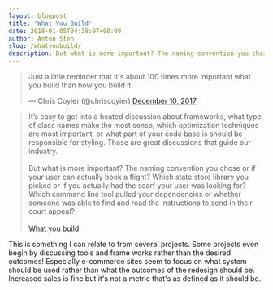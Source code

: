 ```yaml
---
layout: blogpost
title: 'What You Build'
date: 2018-01-05T04:38:07+00:00
author: Anton Sten
slug: /whatyoubuild/
description: But what is more important? The naming convention you chose or if your user can actually book a flight? Which state store library you picked or if you actually had the scarf your user was looking for?
---
```


<blockquote class="twitter-tweet" data-lang="en"><p lang="en" dir="ltr">Just a little reminder that it's about 100 times more important what you build than how you build it.</p>&mdash; Chris Coyier (@chriscoyier) <a href="https://twitter.com/chriscoyier/status/939692947561254912?ref_src=twsrc%5Etfw">December 10, 2017</a></blockquote>
<script async src="https://platform.twitter.com/widgets.js" charset="utf-8"></script>

>It’s easy to get into a heated discussion about frameworks, what type of class names make the most sense, which optimization techniques are most important, or what part of your code base is should be responsible for styling. Those are great discussions that guide our industry.<br><br>But what is more important? The naming convention you chose or if your user can actually book a flight? Which state store library you picked or if you actually had the scarf your user was looking for? Which command line tool pulled your dependencies or whether someone was able to find and read the instructions to send in their court appeal?<br><br>
[What you build](https://css-tricks.com/what-you-build/)

This is something I can relate to from several projects. Some projects even begin by discussing tools and frame works rather than the desired outcomes! Especially e-commerce sites seem to focus on what system should be used rather than what the outcomes of the redesign should be. Increased sales is fine but it's not a metric that's as defined as it should be. 
